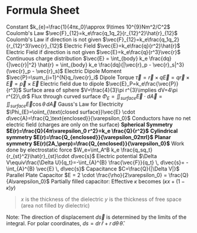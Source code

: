 # Formula Sheet

Constant $k_{e}=\frac{1}{4πε_0}\approx 9\times 10^{9}Nm^2/C^2$
Coulomb's Law $\vec{F}_{12}=k_e\frac{q_1q_2}{r_{12}^2}\hat{r}_{12}$
Coulomb's Law if direction is not given $\vec{F}_{12}=k_e\frac{q_1q_2}{r_{12}^3}\vec{r}_{12}$
Electric Field $\vec{E}=k_e\frac{q}{r^2}\hat{r}$
Electric Field if direction is not given $\vec{E}=k_e\frac{q}{r^3}\vec{r}$
Continuous charge distribution $\vec{E} = \int_{body} k_e \frac{dq}{|\vec{r}|^2} \hat{r} = \int_{body} k_e \frac{dq}{|\vec{r}_p - \vec{r}_s|^3}(\vec{r}_p - \vec{r}_s)$
Electric Dipole Moment $\vec{P}=\sum_{i=1}^{N}q_i\vec{r}_i$
Dipole Torque $\vec{\tau}=\vec{r}\times q\vec{E}=q\vec{r}\times \vec{E}=\vec{p}\times \vec{E}$
Electric field due to dipole $\vec{E}_P=k_e\frac{\vec{P}}{r^3}$
Surface area of sphere $V=\frac{4}{3}\pi r^{3}\implies dV=4\pi r^{2}\,dr$
Flux through curved surface $\Phi_E=\iint_{surface} \vec{E} \cdot d\vec{A}=\iint_{surface} \vec{E} \cos \theta \,d\vec{A}$
Gauss's Law for Electricity $\Phi_{E}=\oiint_{\text{closed surface}}\vec{E} \cdot d\vec{A}=\frac{Q_\text{enclosed}}{\varepsilon_0}$
Conductors have no net electric field (charges are only on the surface)
**Spherical Symmetry $E(r)=\frac{Q}{4π\varepsilon_0 r^2}=k_e \frac{Q}{r^2}$**
**Cylindrical symmetry $E(r)=\frac{Q_{enclosed}}{\varepsilon_02πrl}$**
**Planar symmetry $E(r)(2A_\perp)=\frac{Q_{enclosed}}{\varepsilon_0}$**
Work done by electrostatic force $W_e=\int_A^B k_e \frac{q_sq_t}{r_{st}^2}\hat{r}_{st}\cdot d\vec{s}$
Electric potential $\Delta V\equiv\frac{\Delta U}{q_t}=-\int_{A}^{B} \frac{\vec{F}}{q_t} \, d\vec{s}= -\int_{A}^{B} \vec{E} \, d\vec{s}$
Capacitance $C=\frac{Q}{|\Delta V|}$
Parallel Plate Capacitor $E = 2 \cdot \frac{\rho}{2\varepsilon_0} = \frac{Q}{A\varepsilon_0}$
Partially filled capacitor: Effective $\kappa$ becomes ($\kappa x+(1-\kappa)y$)
> $x$ is the thickness of the dielectric
> $y$ is the thickness of free space (area not filled by dielectric)

Note: The direction of displacement $d\vec{s}$ is determined by the limits of the integral. For polar coordinates, $ds = dr\,\hat{r} + r\,d\theta\,\hat{\theta}$.
